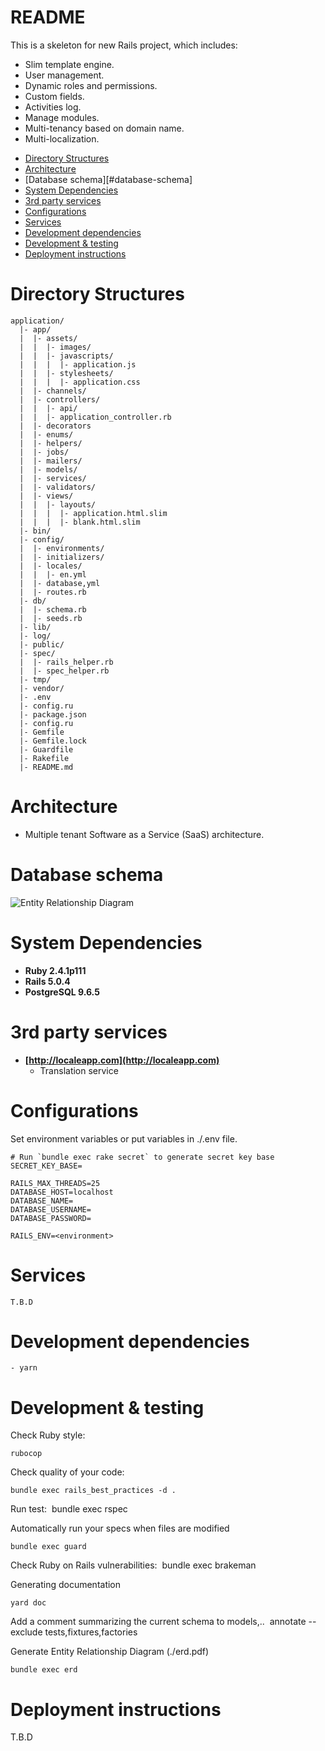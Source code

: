 # README

This is a skeleton for new Rails project, which includes:

 - Slim template engine.
 - User management.
 - Dynamic roles and permissions.
 - Custom fields.
 - Activities log.
 - Manage modules.
 - Multi-tenancy based on domain name.
 - Multi-localization.

* [Directory Structures](#directory-structures)
* [Architecture](#architecture)
* [Database schema][#database-schema]
* [System Dependencies](#system-dependencies)
* [3rd party services](#3rd-party-services)
* [Configurations](#configurations)
* [Services](#services)
* [Development dependencies](#development-dependencies)
* [Development & testing](#Development-&-testing)
* [Deployment instructions](#deployment-instructions)

# Directory Structures

    application/
      |- app/
      |  |- assets/
      |  |  |- images/
      |  |  |- javascripts/
      |  |  |  |- application.js
      |  |  |- stylesheets/
      |  |  |  |- application.css
      |  |- channels/
      |  |- controllers/
      |  |  |- api/
      |  |  |- application_controller.rb
      |  |- decorators
      |  |- enums/
      |  |- helpers/
      |  |- jobs/
      |  |- mailers/
      |  |- models/
      |  |- services/
      |  |- validators/
      |  |- views/
      |  |  |- layouts/
      |  |  |  |- application.html.slim
      |  |  |  |- blank.html.slim
      |- bin/
      |- config/
      |  |- environments/
      |  |- initializers/
      |  |- locales/
      |  |  |- en.yml
      |  |- database,yml
      |  |- routes.rb
      |- db/
      |  |- schema.rb
      |  |- seeds.rb
      |- lib/
      |- log/
      |- public/
      |- spec/
      |  |- rails_helper.rb
      |  |- spec_helper.rb
      |- tmp/
      |- vendor/
      |- .env
      |- config.ru
      |- package.json
      |- config.ru
      |- Gemfile
      |- Gemfile.lock
      |- Guardfile
      |- Rakefile
      |- README.md

# Architecture

  - Multiple tenant Software as a Service (SaaS) architecture.

# Database schema
 
![Entity Relationship Diagram](./erd.jpeg)

# System Dependencies

- **Ruby 2.4.1p111**
- **Rails 5.0.4**
- **PostgreSQL 9.6.5**

# 3rd party services
 
- **[http://localeapp.com](http://localeapp.com)**
  + Translation service

# Configurations

Set environment variables or put variables in ./.env file.

    # Run `bundle exec rake secret` to generate secret key base
    SECRET_KEY_BASE=

    RAILS_MAX_THREADS=25
    DATABASE_HOST=localhost
    DATABASE_NAME=
    DATABASE_USERNAME=
    DATABASE_PASSWORD=

    RAILS_ENV=<environment>

# Services

    T.B.D

# Development dependencies

    - yarn

# Development & testing

Check Ruby style:

    rubocop

Check quality of your code:

    bundle exec rails_best_practices -d .

Run test:
​
    bundle exec rspec

Automatically run your specs when files are modified

    bundle exec guard

Check Ruby on Rails vulnerabilities:
​
    bundle exec brakeman

Generating documentation

    yard doc

Add a comment summarizing the current schema to models,..
​
    annotate --exclude tests,fixtures,factories

Generate Entity Relationship Diagram (./erd.pdf)

    bundle exec erd    

# Deployment instructions

T.B.D
